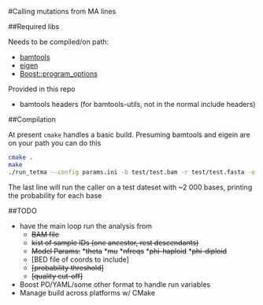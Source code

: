 #Calling mutations from MA lines


##Required libs

Needs to be compiled/on path:
* [bamtools](https://github.com/pezmaster31/bamtools)
* [eigen](http://eigen.tuxfamily.org/index.php?title=Main_Page)
* [Boost::program_options](http://www.boost.org/doc/libs/1_55_0/doc/html/program_options.html)

Provided in this repo
* bamtools headers  (for bamtools-utils, not in the normal include headers) 

##Compilation

At present `cmake` handles a basic build. Presuming bamtools and eigein are on
your path you can do this

```sh
cmake .
make
./run_tetma --config params.ini -b test/test.bam -r test/test.fasta -o test/test.out -p 0
```

The last line will  run the caller on a test dateset with ~2 000 bases, printing
the probability for each base

##TODO
* have the main loop run the analysis from
    * ~~BAM file~~
    * ~~kist of sample IDs (one ancestor, rest descendants)~~
    * ~~Model Params:~~
        *~~theta~~
        *~~mu~~
        *~~nfreqs~~
        *~~phi-haploid~~
        *~~phi-diploid~~
    * [BED file of coords to include]
    * ~~[probability threshold]~~
    * ~~[quality cut-off]~~
* Boost PO/YAML/some other format to handle run variables
* Manage build across platforms w/ CMake
